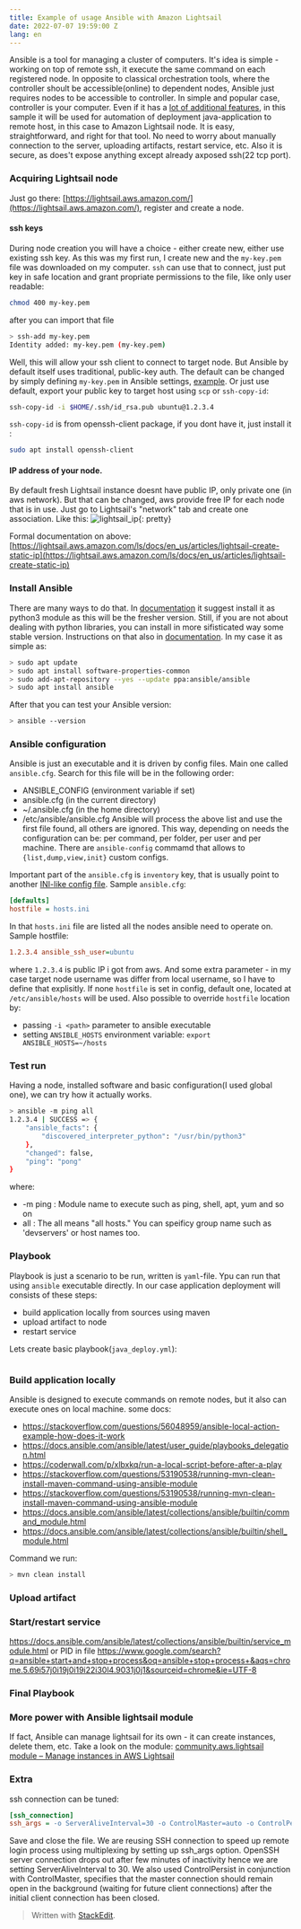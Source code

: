 ```yaml
---
title: Example of usage Ansible with Amazon Lightsail
date: 2022-07-07 19:59:00 Z
lang: en
---
```

Ansible is a tool for managing a cluster of computers. It's idea is simple - working on top of remote ssh, it execute the same command on each registered node. In opposite to classical orchestration tools, where the controller shoult be accessible(online) to dependent nodes, Ansible just requires nodes to be accessible to controller. In simple and popular case, controller is your computer. Even if it has a [lot of additional features](https://www.redhat.com/en/technologies/management/ansible/what-is-ansible), in this sample it will be used for automation of deployment java-application to remote host, in this case to Amazon Lightsail node. It is easy, straightforward, and right for that tool. No need to worry about manually connection to the server, uploading artifacts, restart service, etc. Also it is secure, as does't expose anything except already axposed ssh(22 tcp port).

### Acquiring Lightsail node
Just go there: [https://lightsail.aws.amazon.com/](https://lightsail.aws.amazon.com/), register and create a node. 

####  ssh keys
During node creation you will have a choice - either create new, either use existing ssh key. As this was my first run, I create new and the `my-key.pem` file was downloaded on my computer. `ssh` can use that to connect, just put key in safe location and grant propriate permissions to the file, like only user readable:
```bash
chmod 400 my-key.pem
```
after you can import that file
```bash
> ssh-add my-key.pem
Identity added: my-key.pem (my-key.pem)
```
Well, this will allow your ssh client to connect to target node. But Ansible by default itself uses traditional, public-key auth. The default can be changed by simply defining `my-key.pem` in Ansible settings, [example](https://www.cyberciti.biz/faq/define-ssh-key-per-host-using-ansible_ssh_private_key_file/). Or just use default, export your public key to target host using `scp` or `ssh-copy-id`:
```bash
ssh-copy-id -i $HOME/.ssh/id_rsa.pub ubuntu@1.2.3.4
```
`ssh-copy-id` is from openssh-client package, if you dont have it, just install it :
```bash
sudo apt install openssh-client
```

#### IP address of your node.
By default fresh Lightsail instance doesnt have public IP, only private one (in aws network). But that can be changed, aws provide free IP for each node that is in use. Just go to Lightsail's "network" tab and create one association. Like this:
![lightsail_ip](https://k.co.ua/resources/lightsail/lightsail_ip.png){: pretty}

Formal documentation on above: [https://lightsail.aws.amazon.com/ls/docs/en_us/articles/lightsail-create-static-ip](https://lightsail.aws.amazon.com/ls/docs/en_us/articles/lightsail-create-static-ip)

### Install Ansible
There are many ways to do that. In [documentation](https://docs.ansible.com/ansible/latest/installation_guide/intro_installation.html#selecting-an-ansible-package-and-version-to-install) it suggest install it as python3 module as this will be the fresher version. Still, if you are not about dealing with python libraries, you can install in more sifisticated way some stable version. Instructions on that also in [documentation](https://docs.ansible.com/ansible/latest/installation_guide/installation_distros.html).
In my case it as simple as:
```bash
> sudo apt update
> sudo apt install software-properties-common
> sudo add-apt-repository --yes --update ppa:ansible/ansible
> sudo apt install ansible
```
After that you can test your Ansible version:
```bash
> ansible --version
```
### Ansible configuration
Ansible is just an executable and it is driven by config files. Main one called `ansible.cfg`. Search for this file will be in the following order:
 - ANSIBLE_CONFIG (environment variable if set)
 - ansible.cfg (in the current directory)
 - ~/.ansible.cfg (in the home directory)
 - /etc/ansible/ansible.cfg
Ansible will process the above list and use the first file found, all others are ignored.
This way, depending on needs the configuration can be: per command, per folder, per user and per machine. There are `ansible-config` commamd that allows to `{list,dump,view,init}` custom configs.
 
Important part of the `ansible.cfg` is `inventory` key, that is usually point to another [INI-like config file](https://docs.ansible.com/ansible/latest/user_guide/intro_inventory.html).
Sample `ansible.cfg`:
```ini
[defaults]
hostfile = hosts.ini
```
In that `hosts.ini` file are listed all the nodes ansible need to operate on. 
Sample hostfile:
```ini
1.2.3.4 ansible_ssh_user=ubuntu
```
where `1.2.3.4` is public IP i got from aws. And some extra parameter -  in my case target node username was differ from local username, so I have to define that explisitly.
If none `hostfile` is set in config, default one, located at `/etc/ansible/hosts` will be used. Also possible to override `hostfile` location by:
- passing `-i <path>` parameter to ansible executable
- setting `ANSIBLE_HOSTS` environment variable: `export ANSIBLE_HOSTS=~/hosts`

### Test run
Having a node, installed software and basic configuration(I used global one), we can try how it actually works. 
```bash
> ansible -m ping all
1.2.3.4 | SUCCESS => {
    "ansible_facts": {
        "discovered_interpreter_python": "/usr/bin/python3"
    },
    "changed": false,
    "ping": "pong"
}
```
where:
 - -m ping : Module name to execute such as ping, shell, apt, yum and so on
 -  all : The all means "all hosts." You can speificy group name such as 'devservers' or host names too.
 
### Playbook
Playbook is just a scenario to be run, written is `yaml`-file.
Ypu can run that using `ansible` executable directly.
In our case application deployment will consists of these steps:
 - build application locally from sources using maven
 - upload artifact to node
 - restart service

Lets create basic playbook(`java_deploy.yml`):
```yaml

```
### Build application locally
Ansible is designed to execute commands on remote nodes, but it also can execute ones on local machine.
some docs: 
- https://stackoverflow.com/questions/56048959/ansible-local-action-example-how-does-it-work
- https://docs.ansible.com/ansible/latest/user_guide/playbooks_delegation.html
- https://coderwall.com/p/xlbxkq/run-a-local-script-before-after-a-play
- https://stackoverflow.com/questions/53190538/running-mvn-clean-install-maven-command-using-ansible-module
- https://stackoverflow.com/questions/53190538/running-mvn-clean-install-maven-command-using-ansible-module
- https://docs.ansible.com/ansible/latest/collections/ansible/builtin/command_module.html
- https://docs.ansible.com/ansible/latest/collections/ansible/builtin/shell_module.html

Command we run:
```bash
> mvn clean install
```
### Upload artifact

### Start/restart service
https://docs.ansible.com/ansible/latest/collections/ansible/builtin/service_module.html
or PID in file
https://www.google.com/search?q=ansible+start+and+stop+process&oq=ansible+stop+process+&aqs=chrome.5.69i57j0i19j0i19i22i30l4.9031j0j1&sourceid=chrome&ie=UTF-8

### Final Playbook



### More power with Ansible lightsail module
If fact, Ansible can manage lightsail for its own - it can create instances, delete them, etc. Take a look on the module:
[community.aws.lightsail module – Manage instances in AWS Lightsail](https://docs.ansible.com/ansible/latest/collections/community/aws/lightsail_module.html) 

### Extra
ssh connection can be tuned:
```ini
[ssh_connection]
ssh_args = -o ServerAliveInterval=30 -o ControlMaster=auto -o ControlPersist=60s
```

Save and close the file. We are reusing SSH connection to speed up remote login process using multiplexing by setting up ssh_args option. OpenSSH server connection drops out after few minutes of inactivity hence we are setting ServerAliveInterval to 30. We also used ControlPersist in conjunction with ControlMaster, specifies that the master connection should remain open in the background (waiting for future client connections) after the initial client connection has been closed.
 
> Written with [StackEdit](https://stackedit.io/).
<!--stackedit_data:
eyJoaXN0b3J5IjpbLTIxNDY5NzY2NDUsMTc3MzE1NTU2OCwzNz
YyNTk4MywtMTk5NTA2NDA0OSwtMTg1NTkwODE5Myw0MDgwODYz
MDAsMTc5MjkxODkyOCw3MDIzNDQ2MzgsMTUwMzExMzY5NiwxND
U0MzM4MzkyLDM5MDY1ODQyOCwtNDg5NDkyNDI0LDE3NzI4MDY5
ODksLTE0OTY0MDIzMzEsLTIwMjg3NTI4NDMsLTIwNjQzMTYxNT
MsMTIwOTU2ODAyOCwtMTk4NzIwMjQwNiw1OTEzODMyNzMsMTc1
OTAxODQ3N119
-->